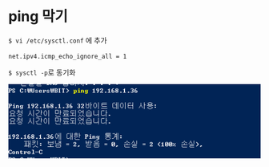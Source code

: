 # ping 막기

`$ vi /etc/sysctl.conf` 에 추가

```shell
net.ipv4.icmp_echo_ignore_all = 1
```

`$ sysctl -p`로 동기화

![img](./img/img8.PNG)

